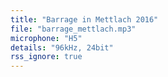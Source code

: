 ```yaml
---
title: "Barrage in Mettlach 2016"
file: "barrage_mettlach.mp3"
microphone: "H5"
details: "96kHz, 24bit"
rss_ignore: true
---
```

